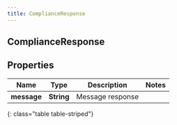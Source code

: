 ```yaml
---
title: ComplianceResponse
---
```

## ComplianceResponse


## Properties

| Name | Type | Description | Notes |
| ------------ | ------------- | ------------- | ------------- |
| **message** | <!----><!---->**String**<!----> | Message response |  |
{: class="table table-striped"}



